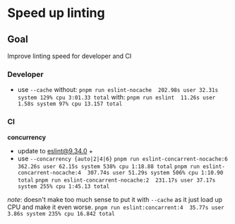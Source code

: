 # Speed up linting

## Goal

Improve linting speed for developer and CI

### Developer

* use `--cache`
without: `pnpm run eslint-nocache  202.98s user 32.31s system 129% cpu 3:01.33 total`
with: `pnpm run eslint  11.26s user 1.58s system 97% cpu 13.157 total`

### CI

**concurrency**
* update to eslint@9.34.0 +
* use `--concarrency {auto|2|4|6}`
`pnpm run eslint-concarrent-nocache:6  362.26s user 62.15s system 538% cpu 1:18.88 total`
`pnpm run eslint-concarrent-nocache:4  307.74s user 51.29s system 506% cpu 1:10.90 total`
`pnpm run eslint-concarrent-nocache:2  231.17s user 37.17s system 255% cpu 1:45.13 total`

*note*: doesn't make too much sense to put it with `--cache` as it just load up CPU and make it even worse.
`pnpm run eslint:concarrent:4  35.77s user 3.86s system 235% cpu 16.842 total`
